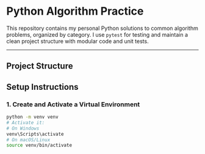 # Python Algorithm Practice

This repository contains my personal Python solutions to common algorithm problems, organized by category. I use `pytest` for testing and maintain a clean project structure with modular code and unit tests.

---

## Project Structure

## Setup Instructions

### 1. Create and Activate a Virtual Environment

```bash
python -m venv venv
# Activate it:
# On Windows
venv\Scripts\activate
# On macOS/Linux
source venv/bin/activate